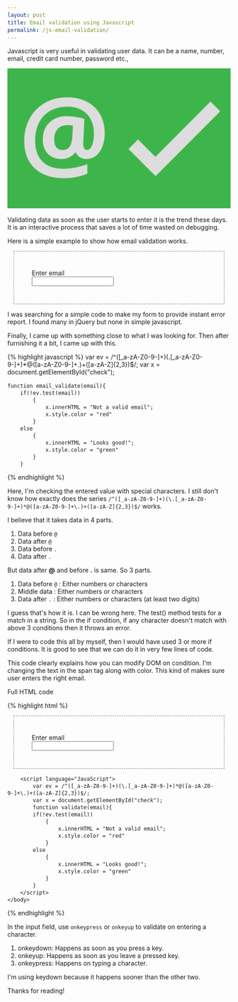 ```yaml
---
layout: post
title: Email validation using Javascript
permalink: /js-email-validation/
---
```



Javascript is very useful in validating user data. It can be a name, number, email, credit card number, password etc., 

![Email validation by simple javascript](/images/email-validation-javascript.svg)

Validating data as soon as the user starts to enter it is the trend these days. It is an interactive process that saves a lot of time wasted on debugging.


Here is a simple example to show how email validation works.
<div style="padding:40px; border: 1px dashed #777;margin: 1em;">
<span  id="check">Enter email</span><br />
<input type="text" name="email" onkeydown="validate(this.value);"> 
</div>
<script language="JavaScript">

var ev = /^([_a-zA-Z0-9-]+)(\.[_a-zA-Z0-9-]+)*@([a-zA-Z0-9-]+\.)+([a-zA-Z]{2,3})$/;
var x = document.getElementById("check");
function validate(email){
    if(!ev.test(email))
        {
            x.innerHTML	= "Not a valid email";
            x.style.color = "red"
        }
    else
        {
            x.innerHTML	= "Looks good!";
            x.style.color = "green"
        }
    }
</script>


I was searching for a simple code to make my form to provide instant error report. I found many in jQuery but none in simple javascript.

Finally, I came up with something close to what I was looking for. Then after furnishing it a bit, I came up with this.

{% highlight javascript %}
    var ev = /^([_a-zA-Z0-9-]+)(\.[_a-zA-Z0-9-]+)*@([a-zA-Z0-9-]+\.)+([a-zA-Z]{2,3})$/;
    var x = document.getElementById("check");
    
    function email_validate(email){
        if(!ev.test(email))
            {
                x.innerHTML	= "Not a valid email";
                x.style.color = "red"
            }
        else
            {
                x.innerHTML	= "Looks good!";
                x.style.color = "green"
            }
        }
{% endhighlight %}

Here, I'm checking the entered value with special characters. I still don't know how exactly does the series ```/^([_a-zA-Z0-9-]+)(\.[_a-zA-Z0-9-]+)*@([a-zA-Z0-9-]+\.)+([a-zA-Z]{2,3})$/``` works.

I believe that it takes data in 4 parts. 

1. Data before ``@``
2. Data after ``@``
3. Data before ``.``
4. Data after ``.``

But data after **@** and before **.** is same. So 3 parts.

1. Data before ``@`` : Either numbers or characters
2. Middle data : Either numbers or characters 
3. Data after ``.`` : Either numbers or characters (at least two digits)

I guess that's how it is. I can be wrong here. The test() method tests for a match in a string. So in the if condition, if any character doesn't match with above 3 conditions then it throws an error.

If I were to code this all by myself, then I would have used 3 or more if conditions. It is good to see that we can do it in very few lines of code.

This code clearly explains how you can modify DOM on condition. I'm changing the text in the span tag along with color. This kind of makes sure user enters the right email.

Full HTML code

{% highlight html %}
<html>
    <body>
        <div style="padding:40px; border: 1px dashed #777;margin: 1em;">
            <span  id="check">Enter email</span><br />
            <input type="text" name="email" onkeydown="validate(this.value);"> 
        </div>


        <script language="JavaScript">
            var ev = /^([_a-zA-Z0-9-]+)(\.[_a-zA-Z0-9-]+)*@([a-zA-Z0-9-]+\.)+([a-zA-Z]{2,3})$/;
            var x = document.getElementById("check");
            function validate(email){
            if(!ev.test(email))
                {
                    x.innerHTML	= "Not a valid email";
                    x.style.color = "red"
                }
            else
                {
                    x.innerHTML	= "Looks good!";
                    x.style.color = "green"
                }
            }
        </script>
    </body>
</html>
{% endhighlight %}

In the input field, use ``onkeypress`` or ``onkeyup`` to validate on entering a character.

1. onkeydown: Happens as soon as you press a key.
2. onkeyup: Happens as soon as you leave a pressed key.
3. onkeypress: Happens on typing a character.

I'm using keydown because it happens sooner than the other two.


Thanks for reading!